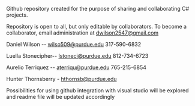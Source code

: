 Github repository created for the purpose of sharing and collaborating C# projects.

Repository is open to all, but only editable by collaborators.  To become a collaborator, email 
administration at dwilson2547@gmail.com 

Daniel Wilson -- wilso509@purdue.edu 317-590-6832

Luella Stonecipher-- lstoneci@purdue.edu 812-734-6723

Aurelio Terriquez --  aterriqu@purdue.edu  765-215-6854

Hunter Thornsberry - hthornsb@purdue.edu

Possibilities for using github integration with visual studio will be explored and readme file
will be updated accordingly 
